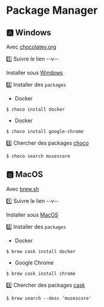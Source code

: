 # Package Manager


## :a: Windows


Avec [chocolatey.org](http://chocolatey.org/)

:one: Suivre le lien --v--

   Installer sous [Windows](Windows.md)

:two: Installer des `packages`

* Docker

```
$ choco install docker
```

* Docker

```
$ choco install google-chrome
```

:three: Chercher des packages [choco](https://chocolatey.org/packages)

```
$ choco search musescore
```

## :b: MacOS

Avec [brew.sh](http://brew.sh/)

:one: Suivre le lien --v--

  Installer sous [MacOS](MacOS.md)

:two: Installer des `packages`

* Docker

```
$ brew cask install docker
```

* Google Chrome

```
$ brew cask install chrome
```

:three: Chercher des packages [cask](https://formulae.brew.sh/cask/)

```
$ brew search --desc 'musescore' 
```
